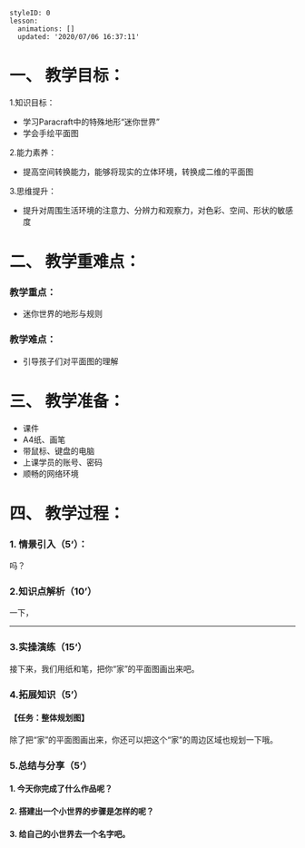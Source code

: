 
<style>
  .markdown-body hr {
    height: 1px;
  }
</style>





```@Lesson
styleID: 0
lesson:
  animations: []
  updated: '2020/07/06 16:37:11'

```


# **一、	教学目标：**
1.知识目标：
* 学习Paracraft中的特殊地形“迷你世界”
* 学会手绘平面图

2.能力素养：
* 提高空间转换能力，能够将现实的立体环境，转换成二维的平面图

3.思维提升：
* 提升对周围生活环境的注意力、分辨力和观察力，对色彩、空间、形状的敏感度

# **二、	教学重难点：**

### 教学重点：
* 迷你世界的地形与规则


### 教学难点：
* 引导孩子们对平面图的理解

# **三、	教学准备：**
* 课件
* A4纸、画笔
* 带鼠标、键盘的电脑
* 上课学员的账号、密码
* 顺畅的网络环境


# **四、	教学过程：**
### **1.	情景引入（5‘）：**

吗？
 


### **2.知识点解析（10’）**

一下，

---
### **3.实操演练（15‘）**
接下来，我们用纸和笔，把你“家”的平面图画出来吧。


### **4.拓展知识（5’）**
#### 【任务：整体规划图】
除了把“家”的平面图画出来，你还可以把这个“家”的周边区域也规划一下哦。
 
 

### **5.总结与分享（5‘）**
#### 1. 今天你完成了什么作品呢？
#### 2. 搭建出一个小世界的步骤是怎样的呢？
#### 3. 给自己的小世界去一个名字吧。


























